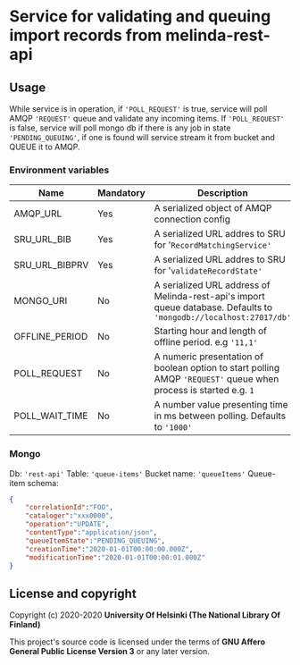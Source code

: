 # Service for validating and queuing import records from melinda-rest-api

## Usage
While service is in operation, if `'POLL_REQUEST'` is true, service will poll AMQP `'REQUEST'` queue and validate any incoming items.
If `'POLL_REQUEST'` is false, service will poll mongo db if there is any job in state `'PENDING_QUEUING'`, if one is found will service stream it from bucket and QUEUE it to AMQP.

### Environment variables
| Name           | Mandatory | Description                                                                                                        |
|----------------|-----------|--------------------------------------------------------------------------------------------------------------------|
| AMQP_URL       | Yes       | A serialized object of AMQP connection config                                                                      |
| SRU_URL_BIB    | Yes       | A serialized URL addres to SRU for '`RecordMatchingService'`                                                       |
| SRU_URL_BIBPRV | Yes       | A serialized URL addres to SRU for '`validateRecordState'`                                                         |
| MONGO_URI      | No        | A serialized URL address of Melinda-rest-api's import queue database. Defaults to `'mongodb://localhost:27017/db'` |
| OFFLINE_PERIOD | No        | Starting hour and length of offline period. e.g `'11,1'`                                                           |
| POLL_REQUEST   | No        | A numeric presentation of boolean option to start polling AMQP `'REQUEST'` queue when process is started e.g. `1`  |
| POLL_WAIT_TIME | No        | A number value presenting time in ms between polling. Defaults to `'1000'`                                         |

### Mongo
Db: `'rest-api'`
Table: `'queue-items'`
Bucket name: `'queueItems'`
Queue-item schema:
```json
{
	"correlationId":"FOO",
	"cataloger":"xxx0000",
	"operation":"UPDATE",
	"contentType":"application/json",
	"queueItemState":"PENDING_QUEUING",
	"creationTime":"2020-01-01T00:00:00.000Z",
	"modificationTime":"2020-01-01T00:00:01.000Z"
}
```

## License and copyright

Copyright (c) 2020-2020 **University Of Helsinki (The National Library Of Finland)**

This project's source code is licensed under the terms of **GNU Affero General Public License Version 3** or any later version.
